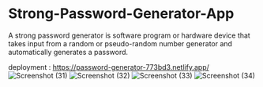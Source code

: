 # Strong-Password-Generator-App
A strong password generator is software program or hardware device that takes input from a random or pseudo-random number generator and automatically generates a password.

deployment : https://password-generator-773bd3.netlify.app/
![Screenshot (31)](https://user-images.githubusercontent.com/51972141/172844965-ec38ac47-f298-467c-950b-e95ee0a5cfb4.png)
![Screenshot (32)](https://user-images.githubusercontent.com/51972141/172844997-79014551-09cc-4116-8ac7-04afbb9421db.png)
![Screenshot (33)](https://user-images.githubusercontent.com/51972141/172845015-ad733b32-f027-4ac8-aaf5-fd8141c8acb7.png)
![Screenshot (34)](https://user-images.githubusercontent.com/51972141/172845042-97680424-5dab-4877-866a-ba5a1e34af1d.png)

